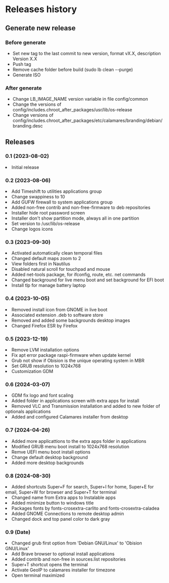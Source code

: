 # Releases history

## Generate new release

### Before generate
- Set new tag to the last commit to new version, format vX.X, description Version X.X
- Push tag
- Remove cache folder before build (sudo lb clean --purge)
- Generate ISO

### After generate
- Change LB_IMAGE_NAME version variable in file config/common
- Change the versions of config/includes.chroot_after_packages/usr/lib/os-release
- Change versions of config/includes.chroot_after_packages/etc/calamares/branding/debian/branding.desc

## Releases

### 0.1 (2023-08-02)
<li>Initial release</li>

### 0.2 (2023-08-06)
<li>Add Timeshift to utilities applications group</li>
<li>Change swappiness to 10</li>
<li>Add GUFW firewall to system applications group</li>
<li>Added non-free contrib and non-free-firmware to deb repositories</li>
<li>Installer hide root password screen</li>
<li>Installer don't show partition mode, always all in one partition</li>
<li>Set version to /usr/lib/os-release</li>
<li>Change logos icons</li>

### 0.3 (2023-09-30)
<li>Activated automatically clean temporal files</li>
<li>Changed default maps zoom to 2</li>
<li>View folders first in Nautilus</li>
<li>Disabled natural scroll for touchpad and mouse</li>
<li>Added net-tools package, for ifconfig, route, etc. net commands</li>
<li>Changed background for live menu boot and set background for EFI boot</li>
<li>Install tlp for manage battery laptop</li>

### 0.4 (2023-10-05)
<li>Removed install icon from GNOME in live boot</li>
<li>Associated extension .deb to software store</li>
<li>Removed and added some backgrounds desktop images</li>
<li>Changed Firefox ESR by Firefox</li>

### 0.5 (2023-12-19)
<li>Remove LVM installation options</li>
<li>Fix apt error package raspi-firmware when update kernel</li>
<li>Grub not show if Obision is the unique operating system in MBR</li>
<li>Set GRUB resolution to 1024x768</li>
<li>Customization GDM</li>

### 0.6 (2024-03-07)
<li>GDM fix logo and font scaling</li>
<li>Added folder in applications screen with extra apps for install</li>
<li>Removed VLC and Transmission installation and added to new folder of optionals applications</li>
<li>Added and configured Calamares installer from desktop</li>

### 0.7 (2024-04-26)
<li>Added more applicattions to the extra apps folder in applications</li>
<li>Modified GRUB menu boot install to 1024x768 resolution</li>
<li>Remve UEFI menu boot install options</li>
<li>Change default desktop background</li>
<li>Added more desktop backgrounds</li>

### 0.8 (2024-08-30)
<li>Added shortcuts Super+F for search, Super+I for home, Super+E for email, Super+W for browser and Super+T for terminal</li>
<li>Changed name from Extra apps to Instalable apps</li>
<li>Added minimize button to windows title</li>
<li>Packages fonts by fonts-crosextra-carlito and fonts-crosextra-caladea</li>
<li>Added GNOME Connections to remote desktop admin</li>
<li>Changed dock and top panel color to dark gray</li>

### 0.9 (Date)
<li>Changed grub first option from 'Debian GNU/Linux' to 'Obision GNU/Linux'</li>
<li>Add Brave browser to optional install applications</li>
<li>Added contrib and non-free in sources.list repositories</li>
<li>Super+T shortcut opens the terminal</li>
<li>Activate GeoIP to calamares installer for timezone</li>
<li>Open terminal maximized</li>
